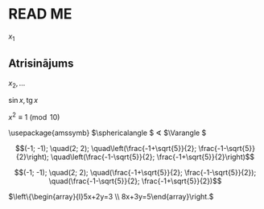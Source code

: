# READ ME

$x_1$

## Atrisinājums

$x_2, \ldots$

$\sin x, \mbox{tg}\, x$

$x^2 \equiv 1 \pmod {10}$

 \usepackage{amssymb}
$\sphericalangle $
$\sphericalangle$
$\Varangle $

$$(-1; -1); \quad(2; 2); \quad\left(\frac{-1+\sqrt{5}}{2}; 
\frac{-1-\sqrt{5}}{2}\right); \quad\left(\frac{-1-\sqrt{5}}{2}; 
\frac{-1+\sqrt{5}}{2}\right)$$

$$(-1; -1); \quad(2; 2); \quad(\frac{-1+\sqrt{5}}{2}; 
\frac{-1-\sqrt{5}}{2}); \quad(\frac{-1-\sqrt{5}}{2}; 
\frac{-1+\sqrt{5}}{2})$$


$\left\{\begin{array}{l}5x+2y=3 \\ 8x+3y=5\end{array}\right.$
